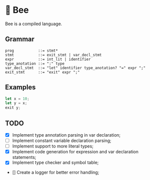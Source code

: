 # 🐝 Bee

Bee is a compiled language.

## Grammar

```ebnf
prog           ::= stmt*
stmt           ::= exit_stmt | var_decl_stmt
expr           ::= int_lit | identifier
type_anotation ::= ":" type
var_decl_stmt  ::= "let" identifier type_anotation? "=" expr ";"
exit_stmt      ::= "exit" expr ";"
```

## Examples

```ts
let x = 10;
let y = x;
exit y;
```

## TODO
- [x] Implement type annotation parsing in var declaration;
- [ ] Implement constant variable declaration parsing;
- [ ] Implement support to more literal types;
- [x] Implement code generation for expression and var declaration statements;
- [x] Implement type checker and symbol table;
- [] Create a logger for better error handling;

